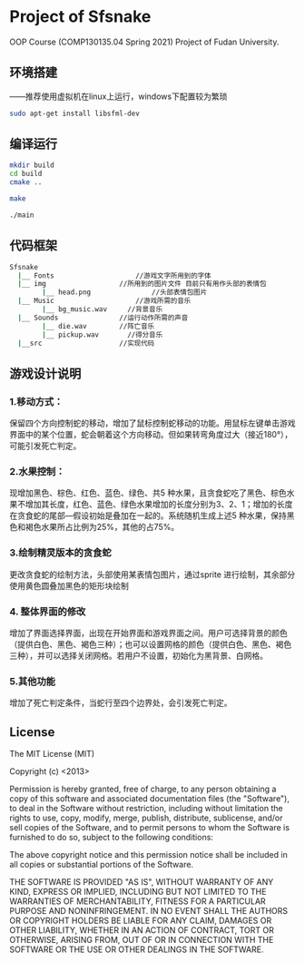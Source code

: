 # Project of Sfsnake
OOP Course (COMP130135.04 Spring 2021) Project of Fudan University.

## 环境搭建

——推荐使用虚拟机在linux上运行，windows下配置较为繁琐

```bash
sudo apt-get install libsfml-dev
```



## 编译运行

```bash
mkdir build
cd build
cmake ..
```

```bash
make
```

```bash
./main
```



## 代码框架

```bash
Sfsnake
  |__ Fonts 		           //游戏文字所用到的字体
  |__ img                  //所用到的图片文件 目前只有用作头部的表情包
 	 	|__ head.png  			   //头部表情包图片
  |__ Music 		           //游戏所需的音乐
  		|__ bg_music.wav     //背景音乐
  |__ Sounds               //运行动作所需的声音
        |__ die.wav   	   //阵亡音乐
  		|__ pickup.wav       //得分音乐
  |__src                   //实现代码
```



## 游戏设计说明

### 1.移动方式：
保留四个方向控制蛇的移动，增加了鼠标控制蛇移动的功能。用鼠标左键单击游戏界面中的某个位置，蛇会朝着这个方向移动。但如果转弯角度过大（接近180°），可能引发死亡判定。
### 2.水果控制：
现增加黑色、棕色、红色、蓝色、绿色、共5 种水果，且贪食蛇吃了黑色、棕色水果不增加其长度，红色、蓝色、绿色水果增加的长度分别为3、2、1；增加的长度在贪食蛇的尾部—假设初始是叠加在一起的。系统随机生成上述5 种水果，保持黑色和褐色水果所占比例为25%，其他的占75%。
### 3.绘制精灵版本的贪食蛇
更改贪食蛇的绘制方法，头部使用某表情包图片，通过sprite 进行绘制，其余部分使用黄色圆叠加黑色的矩形块绘制
### 4. 整体界面的修改
增加了界面选择界面，出现在开始界面和游戏界面之间。用户可选择背景的颜色（提供白色、黑色、褐色三种）；也可以设置网格的颜色（提供白色、黑色、褐色三种），并可以选择关闭网格。若用户不设置，初始化为黑背景、白网格。
### 5.其他功能
增加了死亡判定条件，当蛇行至四个边界处，会引发死亡判定。



## License

The MIT License (MIT)

Copyright (c) <2013>

Permission is hereby granted, free of charge, to any person obtaining a copy of this software and associated documentation files (the "Software"), to deal in the Software without restriction, including without limitation the rights to use, copy, modify, merge, publish, distribute, sublicense, and/or sell copies of the Software, and to permit persons to whom the Software is furnished to do so, subject to the following conditions:

The above copyright notice and this permission notice shall be included in all copies or substantial portions of the Software.

THE SOFTWARE IS PROVIDED "AS IS", WITHOUT WARRANTY OF ANY KIND, EXPRESS OR IMPLIED, INCLUDING BUT NOT LIMITED TO THE WARRANTIES OF MERCHANTABILITY, FITNESS FOR A PARTICULAR PURPOSE AND NONINFRINGEMENT. IN NO EVENT SHALL THE AUTHORS OR COPYRIGHT HOLDERS BE LIABLE FOR ANY CLAIM, DAMAGES OR OTHER LIABILITY, WHETHER IN AN ACTION OF CONTRACT, TORT OR OTHERWISE, ARISING FROM, OUT OF OR IN CONNECTION WITH THE SOFTWARE OR THE USE OR OTHER DEALINGS IN THE SOFTWARE.
